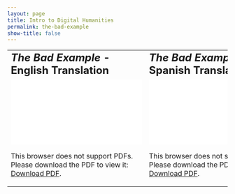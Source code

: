 ```yaml
---
layout: page
title: Intro to Digital Humanities
permalink: the-bad-example
show-title: false
---
```

<table border="0">
 <tr>
    <td><b style="font-size:24px"><i>The Bad Example</i> - English Translation</b></td>
    <td><b style="font-size:24px"><i>The Bad Example</i> - Spanish Translation</b></td>
 </tr>
 <tr>
    <td><object data="assets/pdfs/the-bad-example-english.pdf" type="application/pdf" width="500px" height="600px">
    <embed src="assets/pdfs/the-bad-example-english.pdf">
        <p>This browser does not support PDFs. Please download the PDF to view it: <a href="assets/pdfs/the-bad-example-english.pdf">Download PDF</a>.</p>
    </embed>
</object>
</td>
    <td><object data="assets/pdfs/the-bad-example-spanish.pdf" type="application/pdf" width="500px" height="600px">
    <embed src="assets/pdfs/the-bad-example-spanish.pdf">
        <p>This browser does not support PDFs. Please download the PDF to view it: <a href="assets/pdfs/the-bad-example-spanish.pdf">Download PDF</a>.</p>
    </embed>
</object></td>
 </tr>
</table>
